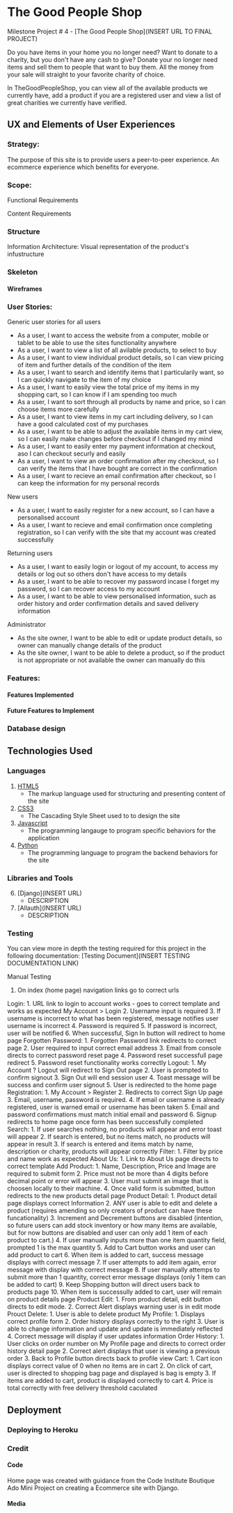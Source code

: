 # The Good People Shop

Milestone Project # 4 - [The Good People Shop](INSERT URL TO FINAL PROJECT)

Do you have items in your home you no longer need? Want to donate to a charity, but you don't have any cash to give?
Donate your no longer need items and sell them to people that want to buy them. All the money from your sale will straight
to your favorite charity of choice.

In TheGoodPeopleShop, you can view all of the available products we currently have, add a product if 
you are a registered user and view a list of great charities we currently have verified. 

## UX and Elements of User Experiences

### Strategy: 
The purpose of this site is to provide users a peer-to-peer experience. An ecommerce experience which benefits for everyone.

### Scope:
Functional Requirements

Content Requirements

### Structure
Information Architecture: Visual representation of the product's infustructure

### Skeleton

#### Wireframes

### User Stories:
Generic user stories for all users 
- As a user, I want to access the website from a computer, mobile or tablet to be able to use the sites functionality anywhere
- As a user, I want to view a list of all avilable products, to select to buy
- As a user, I want to view individual product details, so I can view pricing of item and further details of the condition of the item
- As a user, I want to search and identify items that I particularily want, so I can quickly navigate to the item of my choice
- As a user, I want to easily view the total price of my items in my shopping cart, so I can know if I am spending too much
- As a user, I want to sort through all products by name and price, so I can choose items more carefully
- As a user, I want to view items in my cart including delivery, so I can have a good calculated cost of my purchases 
- As a user, I want to be able to adjust the available items in my cart view, so I can easily make changes before checkout if I changed my mind
- As a user, I want to easily enter my payment information at checkout, aso I can checkout securly and easily
- As a user, I want to view an order confirmation after my checkout, so I can verify the items that I have bought are correct in the confirmation
- As a user, I want to recieve an email confirmation after checkout, so I can keep the information for my personal records

New users
- As a user, I want to easily register for a new account, so I can have a personalised account
- As a user, I want to recieve and email confirmation once completing registration, so I can verify with the site that my account was created successfully

Returning users
- As a user, I want to easily login or logout of my account, to access my details or log out so others don't have access to my details
- As a user, I want to be able to recover my password incase I forget my password, so I can recover access to my account
- As a user, I want to be able to view personalised information, such as order history and order confirmation details and saved delivery information

Administrator
- As the site owner, I want to be able to edit or update product details, so owner can manually change details of the product
- As the site owner, I want to be able to delete a product, so if the product is not appropriate or not available the owner can manually do this 

### Features: 

#### Features Implemented

#### Future Features to Implement

### Database design

## Technologies Used

### Languages
1. [HTML5](https://en.wikipedia.org/wiki/HTML5)
    * The markup language used for structuring and presenting content of the site
2. [CSS3](https://en.wikipedia.org/wiki/Cascading_Style_Sheets)
    * The Cascading Style Sheet used to to design the site
4. [Javascript](https://en.wikipedia.org/wiki/JavaScript)
    * The programming langauge to program specific behaviors for the application
6. [Python](https://www.python.org/)
    * The programming language to program the backend behaviors for the site

### Libraries and Tools 
6. [Django](INSERT URL)
    * DESCRIPTION
6. [Allauth](INSERT URL)
    * DESCRIPTION


### Testing 
You can view more in depth the testing required for this project in the following documentation: [Testing Document](INSERT TESTING DOCUMENTATION LINK)

Manual Testing
1. On index (home page) navigation links go to correct urls

Login:
    1. URL link to login to account works - goes to correct template and works as expected
    My Account > Login
    2. Username input is required
    3. If username is incorrect to what has been registered, message notifies user username is incorrect
    4. Password is required
    5. If password is incorrect, user will be notified
    6. When successful, Sign In button will redirect to home page
Forgotten Password:
    1. Forgotten Password link redirects to correct page
    2. User required to input correct email address
    3. Email from console directs to correct password reset page
    4. Password reset successfull page redirect
    5. Password reset functionality works correctly 
Logout: 
    1. My Account ? Logout will redirect to Sign Out page
    2. User is prompted to confirm signout
    3. Sign Out will end session user 
    4. Toast message will be success and confirm user signout
    5. User is redirected to the home page
Registration: 
    1. My Account > Register
    2. Redirects to correct Sign Up page
    3. Email, username, password is required.
    4. If email or username is already registered, user is warned email or username has been taken
    5. Email and password confirmations must match initial email and password
    6. Signup redirects to home page once form has been successfully completed
Search:
    1. If user searches nothing, no products will appear and error toast will appear
    2. If search is entered, but no items match, no products will appear in result 
    3. If search is entered and items match by name, description or charity, products will appear correctly 
Filter: 
    1. Filter by price and name work as expected 
About Us:
    1. Link to About Us page directs to correct template
Add Product: 
    1. Name, Description, Price and Image are required to submit form
    2. Price must not be more than 4 digits before decimal point or error will appear
    3. User must submit an image that is choosen locally to their machine. 
    4. Once valid form is submitted, button redirects to the new products detail page
Product Detail:
    1. Product detail page displays correct Information
    2. ANY user is able to edit and delete a product (requires amending so only creators of product can have these funcationality)
    3. Increment and Decrement buttons are disabled (intention, so future users can add stock inventory or how many items are available, but for now buttons are disabled and user can only add 1 item of each product to cart.)
    4. If user manually inputs more than one item quantity field, prompted 1 is the max quantity
    5. Add to Cart button works and user can add product to cart
    6. When item is added to cart, success message displays with correct message
    7. If user attempts to add item again, error message with display with correct message
    8. If user manually attemps to submit more than 1 quantity, correct error message displays (only 1 item can be added to cart)
    9. Keep Shopping button will direct users back to products page
    10. When item is successully added to cart, user will remain on product details page
Product Edit:
    1. From product detail, edit button directs to edit mode.
    2. Correct Alert displays warning user is in edit mode 
Prouct Delete:
    1. User is able to delete product 
My Profile:
    1. Displays correct profile form
    2. Order history displays correctly to the right
    3. User is able to change information and update and update is immediately reflected
    4. Correct message will display if user updates information
Order History:
    1. User clicks on order number on My Profile page and directs to correct order history detail page
    2. Correct alert displays that user is viewing a previous order
    3. Back to Profile button directs back to profile view
Cart:
    1. Cart icon displays correct value of 0 when no items are in cart
    2. On click of cart, user is directed to shopping bag page and displayed is bag is empty
    3. If items are added to cart, product is displayed correctly to cart
    4. Price is total correctly with free delivery threshold caculated
## Deployment

### Deploying to Heroku ###

### Credit

#### Code
Home page was created with guidance from the Code Institute Boutique Ado Mini Project on creating a Ecommerce site with Django. 

#### Media
